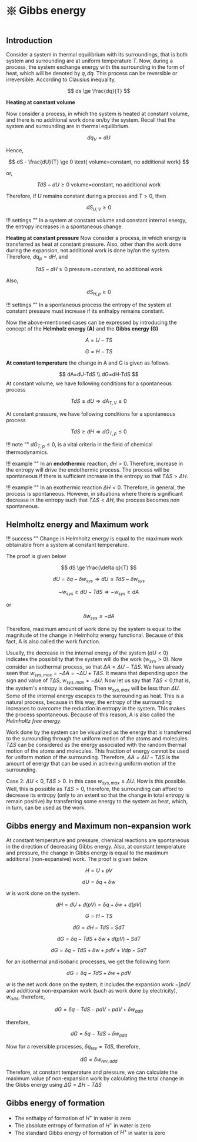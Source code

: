 # 𑗕 Gibbs energy

## Introduction

Consider a system in thermal equilibrium with its surroundings, that is both system and surrounding are at uniform temperature $T$. Now, during a process, the system exchange energy with the surrounding in the form of heat, which will be denoted by $q,dq$. This process can be reversible or irreversible. According to Clausius inequality,

$$
ds \ge \frac{dq}{T}
$$

**Heating at constant volume**

Now consider a process, in which the system is heated at constant volume, and there is no additional work done on/by the system. Recall that the system and surrounding are in thermal equilibrium.

$$
dq_{V}=dU
$$

Hence,

$$
dS - \frac{dU}{T} \ge 0 \text{ volume=constant, no additional work}
$$

or,

$$
TdS - {dU} \ge 0 \text{ volume=constant, no additional work}
$$

Therefore, if $U$ remains constant during a process and $T>0$, then

$$
dS_{U,V}\ge0
$$

!!! settings ""
    In a system at constant volume and constant internal energy, the entropy increases in a spontaneous change.

**Heating at constant pressure**
Now consider a process, in which energy is transferred as heat at constant pressure. Also, other than the work done during the expansion, not additional work is done by/on the system. Therefore, $dq_{p}=dH$, and

$$
TdS-dH \ge 0 \text{ pressure=constant, no additional work}
$$

Also,

$$
dS_{H,p}\ge0
$$

!!! settings ""
    In a spontaneous process the entropy of the system at constant pressure must increase if its enthalpy remains constant.

Now the above-mentioned cases can be expressed by introducing the concept of the **Helmholz energy (A)** and  the **Gibbs energy (G)**

$$
A=U-TS
$$

$$
G=H-TS
$$

**At constant temperature** the change in A and G is given as follows.

$$
dA=dU-TdS \\
dG=dH-TdS
$$
At constant volume, we have following conditions for a spontaneous process

$$
TdS\ge dU \Rightarrow dA_{T,V} \le 0
$$

At constant pressure, we have following conditions for a spontaneous process

$$
TdS \ge dH \Rightarrow dG_{T,p}\le 0
$$

!!! note ""
    $dG_{T,p} \le 0$, is a vital criteria in the field of chemical thermodynamics.

!!! example ""
     In an **endothermic** reaction, $dH > 0$. Therefore, increase in the entropy will drive the endothermic process. The process will be spontaneous if there is sufficient increase in the entropy so that $T\Delta S > \Delta H$.

!!! example ""
    In an exothermic reaction $\Delta H < 0$. Therefore,  in general, the process is spontaneous. However, in situations where there is significant decrease in the entropy such that $T \Delta{S} < \Delta H$, the process becomes non spontaneous.

## Helmholtz energy and Maximum work

!!! success ""
    Change in Helmholtz energy is equal to the maximum work obtainable from a system at constant temperature.

The proof is given below

$$
dS \ge \frac{\delta q}{T}
$$

$$
dU=\delta q-\delta w_{sys} \Rightarrow dU \le TdS-\delta w_{sys}
$$

$$
-w_{sys} \ge dU-TdS \Rightarrow -w_{sys} \ge dA
$$

or

$$
\delta w_{sys} \le - dA
$$

Therefore, maximum amount of work done by the system is equal to the magnitude of the change in Helmholtz energy functional. Because of this fact, A is also called the work function.

Usually, the decrease in the internal energy of the system ($dU<0$) indicates the possibility that the system will do the work ($w_{sys}>0$). Now consider an isothermal process, so that $\Delta A = \Delta U - T \Delta S$. We have already seen that $w_{sys, max}=-\Delta A = -\Delta U + T \Delta S$. It means that depending upon the sign and value of $T \Delta S$, $w_{sys, max} \ne -\Delta U$.  Now let us say that $T\Delta S < 0$,that is, the system's entropy is decreasing. Then $w_{sys, max}$ will be less than $\Delta U$. Some of the internal energy escapes to the surrounding as heat. This is a natural process, because in this way, the entropy of the surrounding increases to overcome the reduction in entropy in the system. This makes the process spontaneous. Because of this reason, A is also called the *Helmholtz free energy*.

Work done by the system can be visualized as the energy that is transferred to the surrounding through the uniform motion of the atoms and molecules.  $T\Delta S$ can be considered as the energy associated with the random thermal motion of the atoms and molecules. This fraction of energy cannot be used for uniform motion of the surrounding. Therefore, $\Delta A = \Delta U - T \Delta S$ is the amount of energy that can be used in achieving uniform motion of the surrounding.

Case 2: $\Delta U < 0, T\Delta S > 0$.
In this case $w_{sys, max} \ge \Delta U$. How is this possible. Well, this is possible as $T\Delta S>0$, therefore, the surrounding can afford to decrease its entropy (only to an extent so that the change in total entropy is remain positive) by transferring some energy to the system as heat, which, in turn, can be used as the work.

## Gibbs energy and Maximum non-expansion work

At constant temperature and pressure, chemical reactions are spontaneous in the direction of decreasing Gibbs energy. Also, at constant temperature and pressure, the change in Gibbs energy is equal to the maximum additional (non-expansive) work. The proof is given below.

$$
H=U+pV
$$

$$
dU=\delta q + \delta w
$$

$w$ is work done on the system.

$$
dH = dU + d(pV) = \delta q + \delta w + d(pV)
$$

$$
G = H - TS
$$

$$
dG = dH - TdS - SdT
$$

$$
dG = \delta q - TdS + \delta w + d(pV) - SdT
$$

$$
dG = \delta q - TdS + \delta w + pdV + Vdp - SdT
$$

for an isothermal and isobaric processes, we get the following form

$$
dG = \delta q - TdS + \delta w + pdV
$$

$w$ is the net work done on the system, it includes the expansion work $-\int{pdV}$ and additional non-expansion work (such as work done by electricity), $w_{add}$, therefore,

$$
dG = \delta q - TdS -pdV + pdV + \delta w_{add}
$$

therefore,

$$
dG = \delta q - TdS + \delta w_{add}
$$

Now for a reversible processes, $\delta q_{rev} = TdS$, therefore,

$$
dG = \delta w_{rev,add}
$$

Therefore, at constant temperature and pressure, we can calculate the maximum value pf non-expansion work by calculating the total change in the Gibbs energy using $\Delta G = \Delta H - T \Delta S$

## Gibbs energy of formation

- The enthalpy of formation of $H^{+}$ in water is zero
- The absolute entropy of formation of $H^{+}$ in water is zero
- The standard Gibbs energy of formation of $H^{+}$ in water is zero
